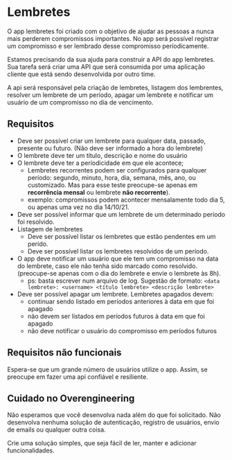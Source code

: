 # Lembretes

O app lembretes foi criado com o objetivo de ajudar as pessoas a nunca mais perderem compromissos importantes. No app será possível registrar um compromisso e ser lembrado desse compromisso períodicamente.

Estamos precisando da sua ajuda para construir a API do app lembretes. Sua tarefa será criar uma API que será consumida por uma aplicação cliente que está sendo desenvolvida por outro time.

A api será responsável pela criação de lembretes, listagem dos lembrentes, resolver um lembrete de um período, apagar um lembrete e notificar um usuário de um compromisso no dia de vencimento.

## Requisitos
- Deve ser possível criar um lembrete para qualquer data, passado, presente ou futuro. (Não deve ser informado a hora do lembrete)
- O lembrete deve ter um título, descrição e nome do usuário <username>
- O lembrete deve ter a períodicidade em que ele acontece; 
  - Lembretes recorrentes podem ser configurados para qualquer período: segundo, minuto, hora, dia, semana, mês, ano, ou customizado. Mas para esse teste preocupe-se apenas em **recorrência mensal** ou lembrete **não recorrente**).
  - exemplo: compromissos podem acontecer mensalamente todo dia 5, ou apenas uma vez no dia 14/10/21.
- Deve ser possível informar que um lembrete de um determinado período foi resolvido.
- Listagem de lembretes
  - Deve ser possível listar os lembretes que estão pendentes em um perído.
  - Deve ser possível listar os lembretes resolvidos de um período.
- O app deve notificar um usuário que ele tem um compromisso na data do lembrete, caso ele não tenha sido marcado como resolvido. (preocupe-se apenas com o dia do lembrete e envie o lembrete às 8h).
  - ps: basta escrever num arquivo de log. Sugestão de formato: `<data lembrete>: <username> <título lembrete> <descrição lembrete>`
- Deve ser possível apagar um lembrete. Lembretes apagados devem:
  - continuar sendo listado em períodos anteriores à data em que foi apagado
  - não devem ser listados em períodos futuros à data em que foi apagado
  - não deve notificar o usuário do compromisso em períodos futuros
  
## Requisitos não funcionais
Espera-se que um grande número de usuários utilize o app. Assim, se preocupe em fazer uma api confiável e resiliente.

## Cuidado no Overengineering
Não esperamos que você desenvolva nada além do que foi solicitado. Não desenvolva nenhuma solução de autenticação, registro de usuários, envio de emails ou qualquer outra coisa.

Crie uma solução simples, que seja fácil de ler, manter e adicionar funcionalidades.
